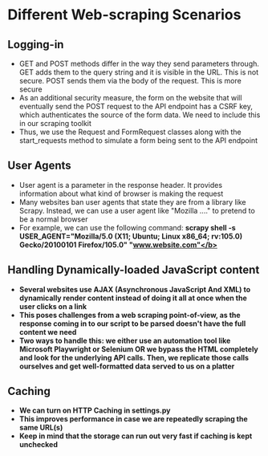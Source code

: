 # Different Web-scraping Scenarios

## Logging-in
- GET and POST methods differ in the way they send parameters through. GET adds them to the query string and it is visible in the URL. This is not secure. POST sends them via the body of the request. This is more secure
- As an additional security measure, the form on the website that will eventually send the POST request to the API endpoint has a CSRF key, which authenticates the source of the form data. We need to include this in our scraping toolkit
- Thus, we use the Request and FormRequest classes along with the start_requests method to simulate a form being sent to the API endpoint

## User Agents
- User agent is a parameter in the response header. It provides information about what kind of browser is making the request
- Many websites ban user agents that state they are from a library like Scrapy. Instead, we can use a user agent like "Mozilla ...." to pretend to be a normal browser
- For example, we can use the following command: <b>scrapy shell -s USER_AGENT="Mozilla/5.0 (X11; Ubuntu; Linux x86_64; rv:105.0) Gecko/20100101 Firefox/105.0" "www.website.com"</b>

## Handling Dynamically-loaded JavaScript content
- Several websites use AJAX (Asynchronous JavaScript And XML) to dynamically render content instead of doing it all at once when the user clicks on a link
- This poses challenges from a web scraping point-of-view, as the response coming in to our script to be parsed doesn't have the full content we need 
- Two ways to handle this: we either use an automation tool like Microsoft Playwright or Selenium OR we bypass the HTML completely and look for the underlying API calls. Then, we replicate those calls ourselves and get well-formatted data served to us on a platter

## Caching
- We can turn on HTTP Caching in settings.py
- This improves performance in case we are repeatedly scraping the same URL(s)
- Keep in mind that the storage can run out very fast if caching is kept unchecked